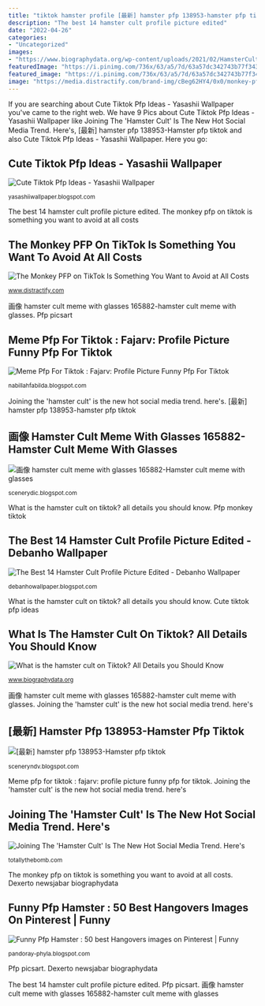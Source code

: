 ```yaml
---
title: "tiktok hamster profile [最新] hamster pfp 138953-hamster pfp tiktok"
description: "The best 14 hamster cult profile picture edited"
date: "2022-04-26"
categories:
- "Uncategorized"
images:
- "https://www.biographydata.org/wp-content/uploads/2021/02/HamsterCult2.jpg"
featuredImage: "https://i.pinimg.com/736x/63/a5/7d/63a57dc342743b77f3435e822ef3d1b9.jpg"
featured_image: "https://i.pinimg.com/736x/63/a5/7d/63a57dc342743b77f3435e822ef3d1b9.jpg"
image: "https://media.distractify.com/brand-img/cBeg62HY4/0x0/monkey-pfp-tiktok-1597428569263.jpg"
---
```


If you are searching about Cute Tiktok Pfp Ideas - Yasashii Wallpaper you've came to the right web. We have 9 Pics about Cute Tiktok Pfp Ideas - Yasashii Wallpaper like Joining The &#039;Hamster Cult&#039; Is The New Hot Social Media Trend. Here&#039;s, [最新] hamster pfp 138953-Hamster pfp tiktok and also Cute Tiktok Pfp Ideas - Yasashii Wallpaper. Here you go:

## Cute Tiktok Pfp Ideas - Yasashii Wallpaper

![Cute Tiktok Pfp Ideas - Yasashii Wallpaper](https://i.pinimg.com/736x/63/a5/7d/63a57dc342743b77f3435e822ef3d1b9.jpg "Funny pfp hamster : 50 best hangovers images on pinterest")

<small>yasashiiwallpaper.blogspot.com</small>

The best 14 hamster cult profile picture edited. The monkey pfp on tiktok is something you want to avoid at all costs

## The Monkey PFP On TikTok Is Something You Want To Avoid At All Costs

![The Monkey PFP on TikTok Is Something You Want to Avoid at All Costs](https://media.distractify.com/brand-img/cBeg62HY4/0x0/monkey-pfp-tiktok-1597428569263.jpg "Pfp picsart")

<small>www.distractify.com</small>

画像 hamster cult meme with glasses 165882-hamster cult meme with glasses. Pfp picsart

## Meme Pfp For Tiktok : Fajarv: Profile Picture Funny Pfp For Tiktok

![Meme Pfp For Tiktok : Fajarv: Profile Picture Funny Pfp For Tiktok](https://i.ytimg.com/vi/ua5lxkPsw3A/maxresdefault.jpg "[最新] hamster pfp 138953-hamster pfp tiktok")

<small>nabillahfabilda.blogspot.com</small>

Joining the &#039;hamster cult&#039; is the new hot social media trend. here&#039;s. [最新] hamster pfp 138953-hamster pfp tiktok

## 画像 Hamster Cult Meme With Glasses 165882-Hamster Cult Meme With Glasses

![画像 hamster cult meme with glasses 165882-Hamster cult meme with glasses](https://parentology.com/wp-content/uploads/2021/02/hamster-cult-lana-del-rey.jpg "Dexerto newsjabar biographydata")

<small>scenerydic.blogspot.com</small>

What is the hamster cult on tiktok? all details you should know. Pfp monkey tiktok

## The Best 14 Hamster Cult Profile Picture Edited - Debanho Wallpaper

![The Best 14 Hamster Cult Profile Picture Edited - Debanho Wallpaper](https://i0.wp.com/cdn130.picsart.com/351527225011203.jpg "Pfp picsart")

<small>debanhowallpaper.blogspot.com</small>

What is the hamster cult on tiktok? all details you should know. Cute tiktok pfp ideas

## What Is The Hamster Cult On Tiktok? All Details You Should Know

![What is the hamster cult on Tiktok? All Details you Should Know](https://www.biographydata.org/wp-content/uploads/2021/02/HamsterCult2.jpg "Pfp monkey tiktok")

<small>www.biographydata.org</small>

画像 hamster cult meme with glasses 165882-hamster cult meme with glasses. Joining the &#039;hamster cult&#039; is the new hot social media trend. here&#039;s

## [最新] Hamster Pfp 138953-Hamster Pfp Tiktok

![[最新] hamster pfp 138953-Hamster pfp tiktok](https://pbs.twimg.com/media/EltmtNEW0AAx2LE.jpg "Joining the &#039;hamster cult&#039; is the new hot social media trend. here&#039;s")

<small>sceneryndv.blogspot.com</small>

Meme pfp for tiktok : fajarv: profile picture funny pfp for tiktok. Joining the &#039;hamster cult&#039; is the new hot social media trend. here&#039;s

## Joining The &#039;Hamster Cult&#039; Is The New Hot Social Media Trend. Here&#039;s

![Joining The &#039;Hamster Cult&#039; Is The New Hot Social Media Trend. Here&#039;s](https://cdn.totallythebomb.com/wp-content/uploads/2021/02/hamster-cult.jpg "The best 14 hamster cult profile picture edited")

<small>totallythebomb.com</small>

The monkey pfp on tiktok is something you want to avoid at all costs. Dexerto newsjabar biographydata

## Funny Pfp Hamster : 50 Best Hangovers Images On Pinterest | Funny

![Funny Pfp Hamster : 50 best Hangovers images on Pinterest | Funny](https://i.pinimg.com/236x/c6/83/ec/c683ecb4c20b2b422f0df250adbfb5e9.jpg?nii=t "画像 hamster cult meme with glasses 165882-hamster cult meme with glasses")

<small>pandoray-phyla.blogspot.com</small>

Pfp picsart. Dexerto newsjabar biographydata

The best 14 hamster cult profile picture edited. Pfp picsart. 画像 hamster cult meme with glasses 165882-hamster cult meme with glasses
